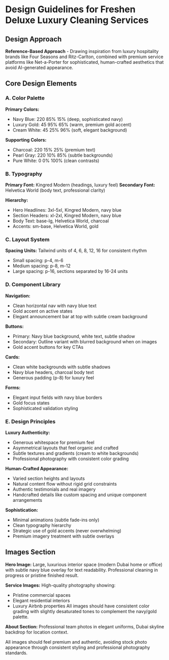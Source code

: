 # Design Guidelines for Freshen Deluxe Luxury Cleaning Services

## Design Approach
**Reference-Based Approach** - Drawing inspiration from luxury hospitality brands like Four Seasons and Ritz-Carlton, combined with premium service platforms like Net-a-Porter for sophisticated, human-crafted aesthetics that avoid AI-generated appearance.

## Core Design Elements

### A. Color Palette
**Primary Colors:**
- Navy Blue: 220 85% 15% (deep, sophisticated navy)
- Luxury Gold: 45 95% 65% (warm, premium gold accent)
- Cream White: 45 25% 96% (soft, elegant background)

**Supporting Colors:**
- Charcoal: 220 15% 25% (premium text)
- Pearl Gray: 220 10% 85% (subtle backgrounds)
- Pure White: 0 0% 100% (clean contrasts)

### B. Typography
**Primary Font:** Kingred Modern (headings, luxury feel)
**Secondary Font:** Helvetica World (body text, professional clarity)

**Hierarchy:**
- Hero Headlines: 3xl-5xl, Kingred Modern, navy blue
- Section Headers: xl-2xl, Kingred Modern, navy blue
- Body Text: base-lg, Helvetica World, charcoal
- Accents: sm-base, Helvetica World, gold

### C. Layout System
**Spacing Units:** Tailwind units of 4, 6, 8, 12, 16 for consistent rhythm
- Small spacing: p-4, m-6
- Medium spacing: p-8, m-12
- Large spacing: p-16, sections separated by 16-24 units

### D. Component Library

**Navigation:**
- Clean horizontal nav with navy blue text
- Gold accent on active states
- Elegant announcement bar at top with subtle cream background

**Buttons:**
- Primary: Navy blue background, white text, subtle shadow
- Secondary: Outline variant with blurred background when on images
- Gold accent buttons for key CTAs

**Cards:**
- Clean white backgrounds with subtle shadows
- Navy blue headers, charcoal body text
- Generous padding (p-8) for luxury feel

**Forms:**
- Elegant input fields with navy blue borders
- Gold focus states
- Sophisticated validation styling

### E. Design Principles

**Luxury Authenticity:**
- Generous whitespace for premium feel
- Asymmetrical layouts that feel organic and crafted
- Subtle textures and gradients (cream to white backgrounds)
- Professional photography with consistent color grading

**Human-Crafted Appearance:**
- Varied section heights and layouts
- Natural content flow without rigid grid constraints
- Authentic testimonials and real imagery
- Handcrafted details like custom spacing and unique component arrangements

**Sophistication:**
- Minimal animations (subtle fade-ins only)
- Clean typography hierarchy
- Strategic use of gold accents (never overwhelming)
- Premium imagery treatment with subtle overlays

## Images Section

**Hero Image:** Large, luxurious interior space (modern Dubai home or office) with subtle navy blue overlay for text readability. Professional cleaning in progress or pristine finished result.

**Service Images:** High-quality photography showing:
- Pristine commercial spaces
- Elegant residential interiors
- Luxury Airbnb properties
All images should have consistent color grading with slightly desaturated tones to complement the navy/gold palette.

**About Section:** Professional team photos in elegant uniforms, Dubai skyline backdrop for location context.

All images should feel premium and authentic, avoiding stock photo appearance through consistent styling and professional photography standards.
